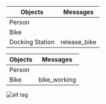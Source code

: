 Objects  | Messages
------------- | -------------
Person  |
Bike  |
Docking Station | release_bike

Objects  | Messages
------------- | -------------
Person  |
Bike  | bike_working

![alt tag](http://imgur.com/nUL7LO1)
